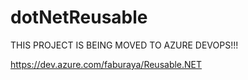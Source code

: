 # dotNetReusable

THIS PROJECT IS BEING MOVED TO AZURE DEVOPS!!!

https://dev.azure.com/faburaya/Reusable.NET
